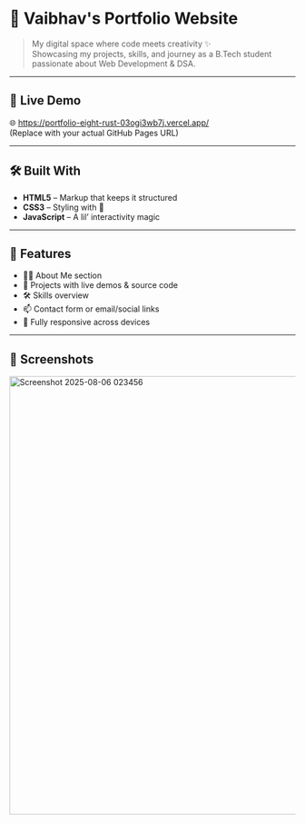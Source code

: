 # 🚀 Vaibhav's Portfolio Website

> My digital space where code meets creativity ✨  
> Showcasing my projects, skills, and journey as a B.Tech student passionate about Web Development & DSA.

---

## 🔗 Live Demo
🌐 https://portfolio-eight-rust-03ogi3wb7j.vercel.app/  
(Replace with your actual GitHub Pages URL)

---

## 🛠️ Built With
- **HTML5** – Markup that keeps it structured  
- **CSS3** – Styling with 💅  
- **JavaScript** – A lil’ interactivity magic  

---

## 📁 Features

- 🧑‍💻 About Me section  
- 💼 Projects with live demos & source code  
- 🛠 Skills overview  
- 📫 Contact form or email/social links  
- 📱 Fully responsive across devices  

---

## 📸 Screenshots
<img width="1326" height="772" alt="Screenshot 2025-08-06 023456" src="https://github.com/user-attachments/assets/bfa020df-0eb5-48b8-bab3-8a11dbbca2e0" />


